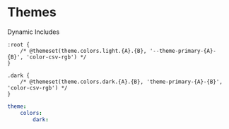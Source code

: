 # Themes


Dynamic Includes

```
:root {
	/* @themeset(theme.colors.light.{A}.{B}, '--theme-primary-{A}-{B}', 'color-csv-rgb') */
}

.dark {
	/* @themeset(theme.colors.dark.{A}.{B}, 'theme-primary-{A}-{B}', 'color-csv-rgb') */
}
```

```YAML
theme:
	colors:
		dark:
			
```